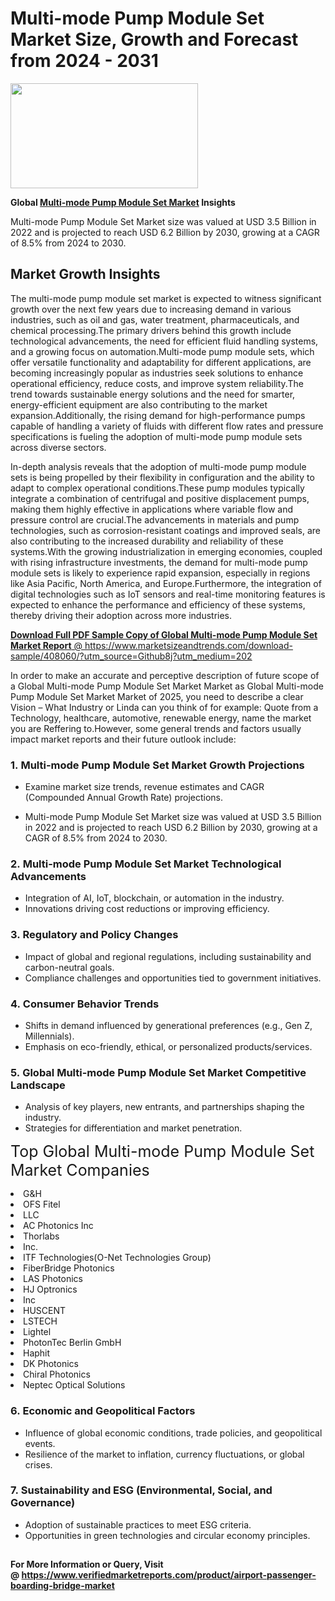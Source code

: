 <H1>Multi-mode Pump Module Set Market Size, Growth and Forecast from 2024 - 2031</H1><img class="aligncenter size-medium wp-image-584254" src="https://thirdeyenews.in/wp-content/uploads/2024/09/Global-Market-Research-300x168.jpeg" alt="" width="300" height="168" /><p><strong>Global&nbsp;<a href="https://www.marketsizeandtrends.com/download-sample/408060/?utm_source=Github8j?utm_medium=202">Multi-mode Pump Module Set Market</a> Insights</strong></p><p>Multi-mode Pump Module Set Market size was valued at USD 3.5 Billion in 2022 and is projected to reach USD 6.2 Billion by 2030, growing at a CAGR of 8.5% from 2024 to 2030.</p><p><h2>Market Growth Insights</h2> The multi-mode pump module set market is expected to witness significant growth over the next few years due to increasing demand in various industries, such as oil and gas, water treatment, pharmaceuticals, and chemical processing.The primary drivers behind this growth include technological advancements, the need for efficient fluid handling systems, and a growing focus on automation.Multi-mode pump module sets, which offer versatile functionality and adaptability for different applications, are becoming increasingly popular as industries seek solutions to enhance operational efficiency, reduce costs, and improve system reliability.The trend towards sustainable energy solutions and the need for smarter, energy-efficient equipment are also contributing to the market expansion.Additionally, the rising demand for high-performance pumps capable of handling a variety of fluids with different flow rates and pressure specifications is fueling the adoption of multi-mode pump module sets across diverse sectors.<a href="#"></a> <p>In-depth analysis reveals that the adoption of multi-mode pump module sets is being propelled by their flexibility in configuration and the ability to adapt to complex operational conditions.These pump modules typically integrate a combination of centrifugal and positive displacement pumps, making them highly effective in applications where variable flow and pressure control are crucial.The advancements in materials and pump technologies, such as corrosion-resistant coatings and improved seals, are also contributing to the increased durability and reliability of these systems.With the growing industrialization in emerging economies, coupled with rising infrastructure investments, the demand for multi-mode pump module sets is likely to experience rapid expansion, especially in regions like Asia Pacific, North America, and Europe.Furthermore, the integration of digital technologies such as IoT sensors and real-time monitoring features is expected to enhance the performance and efficiency of these systems, thereby driving their adoption across more industries.<a href="#"></p><p><span class=""><strong>Download Full PDF Sample Copy of Global Multi-mode Pump Module Set Market Report</strong> @ <a href="https://www.marketsizeandtrends.com/download-sample/408060/?utm_source=Github8j?utm_medium=202" target="_blank">https://www.marketsizeandtrends.com/download-sample/408060/?utm_source=Github8j?utm_medium=202</a></span></p><p>In order to make an accurate and perceptive description of future scope of a Global&nbsp;Multi-mode Pump Module Set Market Market as Global&nbsp;Multi-mode Pump Module Set Market Market of 2025, you need to describe a clear Vision &ndash; What Industry or Linda can you think of for example: Quote from a Technology, healthcare, automotive, renewable energy, name the market you are Reffering to.However, some general trends and factors usually impact market reports and their future outlook include:</p><h3>1.&nbsp;<strong>Multi-mode Pump Module Set Market Growth Projections</strong></h3><ul><li>Examine market size trends, revenue estimates and CAGR (Compounded Annual Growth Rate) projections.</li><li><p>Multi-mode Pump Module Set Market size was valued at USD 3.5 Billion in 2022 and is projected to reach USD 6.2 Billion by 2030, growing at a CAGR of 8.5% from 2024 to 2030.</p></li></ul><h3>2.&nbsp;<strong>Multi-mode Pump Module Set Market Technological Advancements</strong></h3><ul><li>Integration of AI, IoT, blockchain, or automation in the industry.</li><li>Innovations driving cost reductions or improving efficiency.</li></ul><h3>3.&nbsp;<strong>Regulatory and Policy Changes</strong></h3><ul><li>Impact of global and regional regulations, including sustainability and carbon-neutral goals.</li><li>Compliance challenges and opportunities tied to government initiatives.</li></ul><h3>4.&nbsp;<strong>Consumer Behavior Trends</strong></h3><ul><li>Shifts in demand influenced by generational preferences (e.g., Gen Z, Millennials).</li><li>Emphasis on eco-friendly, ethical, or personalized products/services.</li></ul><h3>5.&nbsp;<strong>Global Multi-mode Pump Module Set Market Competitive Landscape</strong></h3><ul><li>Analysis of key players, new entrants, and partnerships shaping the industry.</li><li>Strategies for differentiation and market penetration.</li></ul><p data-pm-slice="1 1 []"><span style="color: inherit; font-family: inherit; font-size: 25px;">Top Global Multi-mode Pump Module Set Market Companies</span></p><div class="" data-test-id=""><p><li>G&H</li><li> OFS Fitel</li><li> LLC</li><li> AC Photonics Inc</li><li> Thorlabs</li><li> Inc.</li><li> ITF Technologies(O-Net Technologies Group)</li><li> FiberBridge Photonics</li><li> LAS Photonics</li><li> HJ Optronics</li><li> Inc</li><li> HUSCENT</li><li> LSTECH</li><li> Lightel</li><li> PhotonTec Berlin GmbH</li><li> Haphit</li><li> DK Photonics</li><li> Chiral Photonics</li><li> Neptec Optical Solutions</li></p></div><h3>6.&nbsp;<strong>Economic and Geopolitical Factors</strong></h3><ul><li>Influence of global economic conditions, trade policies, and geopolitical events.</li><li>Resilience of the market to inflation, currency fluctuations, or global crises.</li></ul><h3>7.&nbsp;<strong>Sustainability and ESG (Environmental, Social, and Governance)</strong></h3><ul><li>Adoption of sustainable practices to meet ESG criteria.</li><li>Opportunities in green technologies and circular economy principles.</li></ul><h2><strong style="font-size: 14px;">For More Information or Query, Visit @&nbsp;</strong><a style="background-color: #ffffff; font-size: 14px;" href="https://www.marketsizeandtrends.com/report/multi-mode-pump-module-set-market/" target="_blank">https://www.verifiedmarketreports.com/product/airport-passenger-boarding-bridge-market</a></h2>